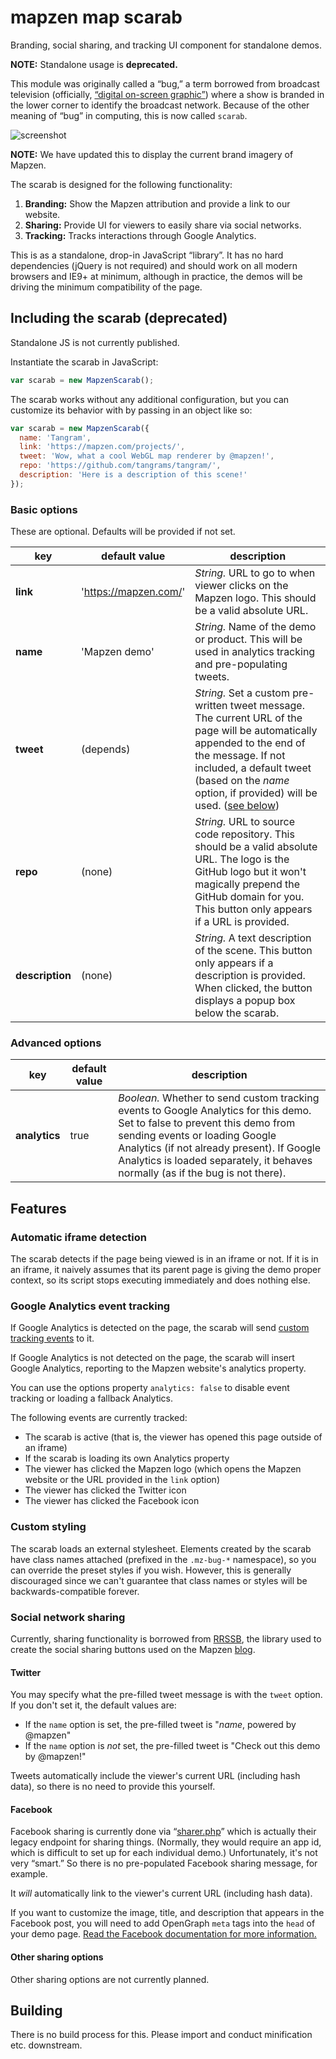 mapzen map scarab
=================

Branding, social sharing, and tracking UI component for standalone demos.

**NOTE:** Standalone usage is **deprecated.**

This module was originally called a “bug,” a term borrowed from broadcast television (officially, [“digital on-screen graphic”](http://en.wikipedia.org/wiki/Digital_on-screen_graphic)) where a show is branded in the lower corner to identify the broadcast network. Because of the other meaning of “bug” in computing, this is now called `scarab`.

![screenshot](https://cloud.githubusercontent.com/assets/2553268/7524364/87423646-f4cf-11e4-897f-df25b01ec905.png)

**NOTE:** We have updated this to display the current brand imagery of Mapzen.

The scarab is designed for the following functionality:

1. __Branding:__ Show the Mapzen attribution and provide a link to our website.
2. __Sharing:__ Provide UI for viewers to easily share via social networks.
3. __Tracking:__ Tracks interactions through Google Analytics.

This is as a standalone, drop-in JavaScript “library”. It has no hard dependencies (jQuery is not required) and should work on all modern browsers and IE9+ at minimum, although in practice, the demos will be driving the minimum compatibility of the page.

## Including the scarab (deprecated)

Standalone JS is not currently published.

Instantiate the scarab in JavaScript:

```js
var scarab = new MapzenScarab();
```

The scarab works without any additional configuration, but you can customize its behavior with by passing in an object like so:

```js
var scarab = new MapzenScarab({
  name: 'Tangram',
  link: 'https://mapzen.com/projects/',
  tweet: 'Wow, what a cool WebGL map renderer by @mapzen!',
  repo: 'https://github.com/tangrams/tangram/',
  description: 'Here is a description of this scene!'
});
```

### Basic options

These are optional. Defaults will be provided if not set.

key       | default value         | description
----------|-----------------------|-------------
__link__  | 'https://mapzen.com/' | _String._ URL to go to when viewer clicks on the Mapzen logo. This should be a valid absolute URL.
__name__  | 'Mapzen demo'         | _String._ Name of the demo or product. This will be used in analytics tracking and pre-populating tweets.
__tweet__ | (depends)             | _String._ Set a custom pre-written tweet message. The current URL of the page will be automatically appended to the end of the message. If not included, a default tweet (based on the _name_ option, if provided) will be used. ([see below](#twitter))
__repo__  | (none)                | _String._ URL to source code repository. This should be a valid absolute URL. The logo is the GitHub logo but it won't magically prepend the GitHub domain for you. This button only appears if a URL is provided.
__description__ | (none)          | _String._ A text description of the scene. This button only appears if a description is provided. When clicked, the button displays a popup box below the scarab.


### Advanced options

key           | default value         | description
--------------|-----------------------|-------------
__analytics__ | true                  | _Boolean._ Whether to send custom tracking events to Google Analytics for this demo. Set to false to prevent this demo from sending events or loading Google Analytics (if not already present). If Google Analytics is loaded separately, it behaves normally (as if the bug is not there).

## Features

### Automatic iframe detection

The scarab detects if the page being viewed is in an iframe or not. If it is in an iframe, it naively assumes that its parent page is giving the demo proper context, so its script stops executing immediately and does nothing else.

### Google Analytics event tracking

If Google Analytics is detected on the page, the scarab will send [custom tracking events](https://developers.google.com/analytics/devguides/collection/gajs/eventTrackerGuide) to it.

If Google Analytics is not detected on the page, the scarab will insert Google Analytics, reporting to the Mapzen website's analytics property.

You can use the options property `analytics: false` to disable event tracking or loading a fallback Analytics.

The following events are currently tracked:

- The scarab is active (that is, the viewer has opened this page outside of an iframe)
- If the scarab is loading its own Analytics property
- The viewer has clicked the Mapzen logo (which opens the Mapzen website or the URL provided in the `link` option)
- The viewer has clicked the Twitter icon
- The viewer has clicked the Facebook icon

### Custom styling

The scarab loads an external stylesheet. Elements created by the scarab have class names attached (prefixed in the `.mz-bug-*` namespace), so you can override the preset styles if you wish. However, this is generally discouraged since we can't guarantee that class names or styles will be backwards-compatible forever.

### Social network sharing

Currently, sharing functionality is borrowed from [RRSSB](https://github.com/kni-labs/rrssb), the library used to create the social sharing buttons used on the Mapzen [blog](https://mapzen.com/blog/).

#### Twitter

You may specify what the pre-filled tweet message is with the `tweet` option. If you don't set it, the default values are:

- If the `name` option is set, the pre-filled tweet is "_name_, powered by @mapzen"
- If the `name` option is _not_ set, the pre-filled tweet is "Check out this demo by @mapzen!"

Tweets automatically include the viewer's current URL (including hash data), so there is no need to provide this yourself.

#### Facebook

Facebook sharing is currently done via “[sharer.php](http://www.joshuawinn.com/facebooks-sharer-php-longer-deprecated-2014/)” which is actually their legacy endpoint for sharing things. (Normally, they would require an app id, which is difficult to set up for each individual demo.) Unfortunately, it's not very “smart.” So there is no pre-populated Facebook sharing message, for example.

It *will* automatically link to the viewer's current URL (including hash data).

If you want to customize the image, title, and description that appears in the Facebook post, you will need to add OpenGraph `meta` tags into the `head` of your demo page. [Read the Facebook documentation for more information.](https://developers.facebook.com/docs/sharing/best-practices#tags)

#### Other sharing options

Other sharing options are not currently planned.


## Building

There is no build process for this. Please import and conduct minification etc. downstream.
